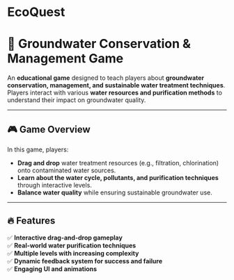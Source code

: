 # EcoQuest
# 🌊 Groundwater Conservation & Management Game

An **educational game** designed to teach players about **groundwater conservation, management, and sustainable water treatment techniques**. Players interact with various **water resources and purification methods** to understand their impact on groundwater quality.

---

## 🎮 Game Overview

In this game, players:
- **Drag and drop** water treatment resources (e.g., filtration, chlorination) onto contaminated water sources.
- **Learn about the water cycle, pollutants, and purification techniques** through interactive levels.
- **Balance water quality** while ensuring sustainable groundwater use.

---

## 🔥 Features

✅ **Interactive drag-and-drop gameplay**  
✅ **Real-world water purification techniques**  
✅ **Multiple levels with increasing complexity**  
✅ **Dynamic feedback system for success and failure**  
✅ **Engaging UI and animations**  
